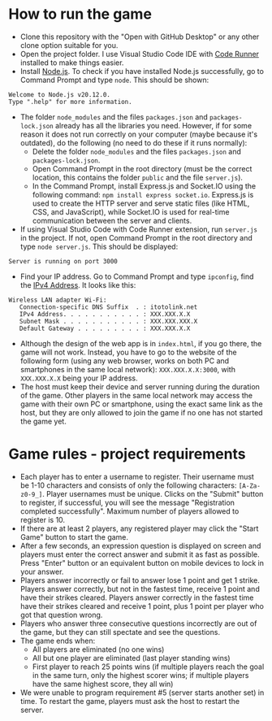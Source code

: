 # How to run the game

- Clone this repository with the "Open with GitHub Desktop" or any other clone option suitable for you.
- Open the project folder. I use Visual Studio Code IDE with [Code Runner](https://youtu.be/n0hBK3_QT9A) installed to make things easier.
- Install [Node.js](https://nodejs.org/en). To check if you have installed Node.js successfully, go to Command Prompt and type `node`. This should be shown:
  
```
Welcome to Node.js v20.12.0.
Type ".help" for more information.
```

- The folder `node_modules` and the files `packages.json` and `packages-lock.json` already has all the libraries you need. However, if for some reason it does not run correctly on your computer (maybe because it's outdated), do the following (no need to do these if it runs normally):
  - Delete the folder `node_modules` and the files `packages.json` and `packages-lock.json`.
  - Open Command Prompt in the root directory (must be the correct location, this contains the folder `public` and the file `server.js`).
  - In the Command Prompt, install Express.js and Socket.IO using the following command: `npm install express socket.io`. Express.js is used to create the HTTP server and serve static files (like HTML, CSS, and JavaScript), while Socket.IO is used for real-time communication between the server and clients.
- If using Visual Studio Code with Code Runner extension, run `server.js` in the project. If not, open Command Prompt in the root directory and type `node server.js`. This should be displayed:

```
Server is running on port 3000
```

- Find your IP address. Go to Command Prompt and type `ipconfig`, find the [IPv4 Address](https://youtu.be/_whymdfq-R4?list=PLzMcBGfZo4-kR7Rh-7JCVDN8lm3Utumvq&t=837). It looks like this:

```
Wireless LAN adapter Wi-Fi:
   Connection-specific DNS Suffix  . : itotolink.net
   IPv4 Address. . . . . . . . . . . : XXX.XXX.X.X
   Subnet Mask . . . . . . . . . . . : XXX.XXX.XXX.X
   Default Gateway . . . . . . . . . : XXX.XXX.X.X
```

- Although the design of the web app is in `index.html`, if you go there, the game will not work. Instead, you have to go to the website of the following form (using any web browser, works on both PC and smartphones in the same local network): `XXX.XXX.X.X:3000`, with `XXX.XXX.X.X` being your IP address.
- The host must keep their device and server running during the duration of the game. Other players in the same local network may access the game with their own PC or smartphone, using the exact same link as the host, but they are only allowed to join the game if no one has not started the game yet.

# Game rules - project requirements
- Each player has to enter a username to register. Their username must be 1-10 characters and consists of only the following characters: `[A-Za-z0-9_]`. Player usernames must be unique. Clicks on the "Submit" button to register, if successful, you will see the message "Registration completed successfully". Maximum number of players allowed to register is 10.
- If there are at least 2 players, any registered player may click the "Start Game" button to start the game.
- After a few seconds, an expression question is displayed on screen and players must enter the correct answer and submit it as fast as possible. Press "Enter" button or an equivalent button on mobile devices to lock in your answer.
- Players answer incorrectly or fail to answer lose 1 point and get 1 strike. Players answer correctly, but not in the fastest time, receive 1 point and have their strikes cleared. Players answer correctly in the fastest time have their strikes cleared and receive 1 point, plus 1 point per player who got that question wrong.
- Players who answer three consecutive questions incorrectly are out of the game, but they can still spectate and see the questions.
- The game ends when:
  + All players are eliminated (no one wins)
  + All but one player are eliminated (last player standing wins)
  + First player to reach 25 points wins (if multiple players reach the goal in the same turn, only the highest scorer wins; if multiple players have the same highest score, they all win)
- We were unable to program requirement #5 (server starts another set) in time. To restart the game, players must ask the host to restart the server.

